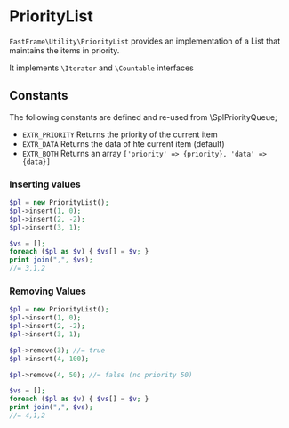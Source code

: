 # PriorityList

`FastFrame\Utility\PriorityList` provides an implementation of a List that maintains the items in priority.

It implements `\Iterator` and `\Countable` interfaces

## Constants

The following constants are defined and re-used from \SplPriorityQueue;

- `EXTR_PRIORITY` Returns the priority of the current item
- `EXTR_DATA` Returns the data of hte current item (default)
- `EXTR_BOTH` Returns an array `['priority' => {priority}, 'data' => {data}]`

### Inserting values

```php
$pl = new PriorityList();
$pl->insert(1, 0);
$pl->insert(2, -2);
$pl->insert(3, 1);

$vs = [];
foreach ($pl as $v) { $vs[] = $v; }
print join(",", $vs);
//= 3,1,2
```

### Removing Values

```php
$pl = new PriorityList();
$pl->insert(1, 0);
$pl->insert(2, -2);
$pl->insert(3, 1);

$pl->remove(3); //= true
$pl->insert(4, 100);

$pl->remove(4, 50); //= false (no priority 50)

$vs = [];
foreach ($pl as $v) { $vs[] = $v; }
print join(",", $vs);
//= 4,1,2
```
